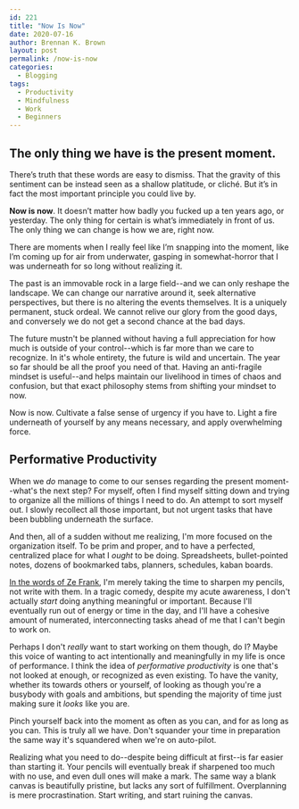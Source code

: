 ```yaml
---
id: 221
title: "Now Is Now"
date: 2020-07-16
author: Brennan K. Brown
layout: post
permalink: /now-is-now
categories:
  - Blogging
tags:
  - Productivity
  - Mindfulness
  - Work
  - Beginners
---
```


## The only thing we have is the present moment. 

There’s truth that these words are easy to dismiss. That the gravity of this sentiment can be instead seen as a shallow platitude, or cliché. But it’s in fact the most important principle you could live by.

**Now is now**. It doesn’t matter how badly you fucked up a ten years ago, or yesterday. The only thing for certain is what’s immediately in front of us. The only thing we can change is how we are, right now.

There are moments when I really feel like I’m snapping into the moment, like I’m coming up for air from underwater, gasping in somewhat-horror that I was underneath for so long without realizing it.

The past is an immovable rock in a large field--and we can only reshape the landscape. We can change our narrative around it, seek alternative perspectives, but there is no altering the events themselves. It is a uniquely permanent, stuck ordeal. We cannot relive our glory from the good days, and conversely we do not get a second chance at the bad days. 

The future mustn't be planned without having a full appreciation for how much is outside of your control--which is far more than we care to recognize. In it's whole entirety, the future is wild and uncertain. The year so far should be all the proof you need of that. Having an anti-fragile mindset is useful--and helps maintain our livelihood in times of chaos and confusion, but that exact philosophy stems from shifting your mindset to now.

Now is now. Cultivate a false sense of urgency if you have to. Light a fire underneath of yourself by any means necessary, and apply overwhelming force.

## Performative Productivity 

When we *do* manage to come to our senses regarding the present moment--what's the next step? For myself, often I find myself sitting down and trying to organize all the millions of things I need to do. An attempt to sort myself out. I slowly recollect all those important, but not urgent tasks that have been bubbling underneath the surface.

And then, all of a sudden without me realizing, I'm more focused on the organization itself. To be prim and proper, and to have a perfected, centralized place for what I *ought* to be doing. Spreadsheets, bullet-pointed notes, dozens of bookmarked tabs, planners, schedules, kaban boards.

[In the words of Ze Frank](https://www.youtube.com/watch?v=RYlCVwxoL_g), I'm merely taking the time to sharpen my pencils, not write with them. In a tragic comedy, despite my acute awareness, I don't actually *start* doing anything meaningful or important. Because I'll eventually run out of energy or time in the day, and I'll have a cohesive amount of numerated, interconnecting tasks ahead of me that I can't begin to work on.

Perhaps I don't *really* want to start working on them though, do I? Maybe this voice of wanting to act intentionally and meaningfully in my life is once of performance. I think the idea of *performative productivity* is one that's not looked at enough, or recognized as even existing. To have the vanity, whether its towards others or yourself, of looking as though you're a busybody with goals and ambitions, but spending the majority of time just making sure it *looks* like you are.

Pinch yourself back into the moment as often as you can, and for as long as you can. This is truly all we have. Don't squander your time in preparation the same way it's squandered when we're on auto-pilot.

Realizing what you need to do--despite being difficult at first--is far easier than starting it. Your pencils will eventually break if sharpened too much with no use, and even dull ones will make a mark. The same way a blank canvas is beautifully pristine, but lacks any sort of fulfillment. Overplanning is mere procrastination. Start writing, and start ruining the canvas.
